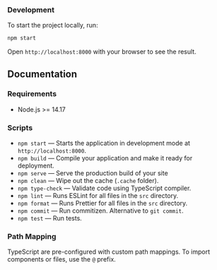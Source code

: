 ### Development

To start the project locally, run:

```bash
npm start
```

Open `http://localhost:8000` with your browser to see the result.

## Documentation

### Requirements

- Node.js >= 14.17
### Scripts

- `npm start` — Starts the application in development mode at `http://localhost:8000`.
- `npm build` — Compile your application and make it ready for deployment.
- `npm serve` — Serve the production build of your site
- `npm clean` — Wipe out the cache (`.cache` folder).
- `npm type-check` — Validate code using TypeScript compiler.
- `npm lint` — Runs ESLint for all files in the `src` directory.
- `npm format` — Runs Prettier for all files in the `src` directory.
- `npm commit` — Run commitizen. Alternative to `git commit`.
- `npm test` — Run tests.

### Path Mapping

TypeScript are pre-configured with custom path mappings. To import components or files, use the `@` prefix.
